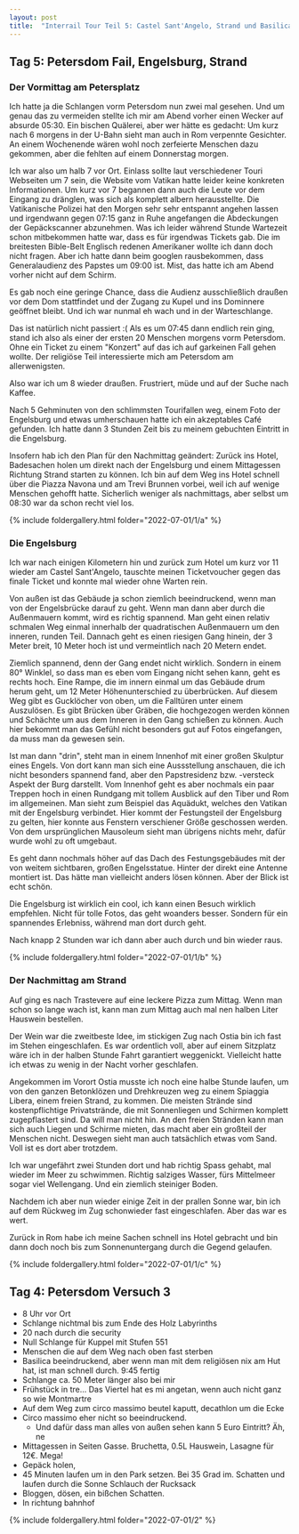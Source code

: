 ```yaml
---
layout: post
title:  "Interrail Tour Teil 5: Castel Sant'Angelo, Strand und Basilica Sancti Petri in Vaticano"
---
```


## Tag 5: Petersdom Fail, Engelsburg, Strand
### Der Vormittag am Petersplatz
Ich hatte ja die Schlangen vorm Petersdom nun zwei mal gesehen. Und um genau das zu vermeiden stellte ich mir am Abend vorher einen Wecker auf absurde 05:30.
Ein bischen Quälerei, aber wer hätte es gedacht: Um kurz nach 6 morgens in der U-Bahn sieht man auch in Rom verpennte Gesichter.
An einem Wochenende wären wohl noch zerfeierte Menschen dazu gekommen, aber die fehlten auf einem Donnerstag morgen.

Ich war also um halb 7 vor Ort.
Einlass sollte laut verschiedener Touri Webseiten um 7 sein, die Website vom Vatikan hatte leider keine konkreten Informationen.
Um kurz vor 7 begannen dann auch die Leute vor dem Eingang zu dränglen, was sich als komplett albern herausstellte.
Die Vatikanische Polizei hat den Morgen sehr sehr entspannt angehen lassen und irgendwann gegen 07:15 ganz in Ruhe angefangen die Abdeckungen der Gepäckscanner abzunehmen.
Was ich leider während Stunde Wartezeit schon mitbekommen hatte war, dass es für irgendwas Tickets gab. 
Die im breitesten Bible-Belt Englisch redenen Amerikaner wollte ich dann doch nicht fragen.
Aber ich hatte dann beim googlen rausbekommen, dass Generalaudienz des Papstes um 09:00 ist.
Mist, das hatte ich am Abend vorher nicht auf dem Schirm.

Es gab noch eine geringe Chance, dass die Audienz ausschließlich draußen vor dem Dom stattfindet und der Zugang zu Kupel und ins Dominnere geöffnet bleibt.
Und ich war nunmal eh wach und in der Warteschlange.

Das ist natürlich nicht passiert :(
Als es um 07:45 dann endlich rein ging, stand ich also als einer der ersten 20 Menschen morgens vorm Petersdom.
Ohne ein Ticket zu einem "Konzert" auf das ich auf garkeinen Fall gehen wollte.
Der religiöse Teil interessierte mich am Petersdom am allerwenigsten.

Also war ich um 8 wieder draußen. Frustriert, müde und auf der Suche nach Kaffee.

Nach 5 Gehminuten von den schlimmsten Tourifallen weg, einem Foto der Engelsburg und etwas umherschauen hatte ich ein akzeptables Café gefunden.
Ich hatte dann 3 Stunden Zeit bis zu meinem gebuchten Eintritt in die Engelsburg.

Insofern hab ich den Plan für den Nachmittag geändert:
Zurück ins Hotel, Badesachen holen um direkt nach der Engelsburg und einem Mittagessen Richtung Strand starten zu können.
Ich bin auf dem Weg ins Hotel schnell über die Piazza Navona und am Trevi Brunnen vorbei, weil ich auf wenige Menschen gehofft hatte.
Sicherlich weniger als nachmittags, aber selbst um 08:30 war da schon recht viel los.

{% include foldergallery.html folder="2022-07-01/1/a" %}

### Die Engelsburg
Ich war nach einigen Kilometern hin und zurück zum Hotel um kurz vor 11 wieder am Castel Sant'Angelo, tauschte meinen Ticketvoucher gegen das finale Ticket und konnte mal wieder ohne Warten rein.

Von außen ist das Gebäude ja schon ziemlich beeindruckend, wenn man von der Engelsbrücke darauf zu geht.
Wenn man dann aber durch die Außenmauern kommt, wird es richtig spannend.
Man geht einen relativ schmalen Weg einmal innerhalb der quadratischen Außenmauern um den inneren, runden Teil.
Dannach geht es einen riesigen Gang hinein, der 3 Meter breit, 10 Meter hoch ist und vermeintlich nach 20 Metern endet.

Ziemlich spannend, denn der Gang endet nicht wirklich. Sondern in einem 80° Winklel, so dass man es eben vom Eingang nicht sehen kann, geht es rechts hoch.
Eine Rampe, die im innern einmal um das Gebäude drum herum geht, um 12 Meter Höhenunterschied zu überbrücken. 
Auf diesem Weg gibt es Gucklöcher von oben, um die Falltüren unter einem Auszulösen.
Es gibt Brücken über Gräben, die hochgezogen werden können und Schächte um aus dem Inneren in den Gang schießen zu können.
Auch hier bekommt man das Gefühl nicht besonders gut auf Fotos eingefangen, da muss man da gewesen sein.

Ist man dann "drin", steht man in einem Innenhof mit einer großen Skulptur eines Engels.
Von dort kann man sich eine Aussstellung anschauen, die ich nicht besonders spannend fand, aber den Papstresidenz bzw. -versteck Aspekt der Burg darstellt.
Vom Innenhof geht es aber nochmals ein paar Treppen hoch in einen Rundgang mit tollem Ausblick auf den Tiber und Rom im allgemeinen. 
Man sieht zum Beispiel das Aquädukt, welches den Vatikan mit der Engelsburg verbindet.
Hier kommt der Festungsteil der Engelsburg zu gelten, hier konnte aus Fenstern verschiener Größe geschossen werden.
Von dem ursprünglichen Mausoleum sieht man übrigens nichts mehr, dafür wurde wohl zu oft umgebaut.

Es geht dann nochmals höher auf das Dach des Festungsgebäudes mit der von weitem sichtbaren, großen Engelsstatue.
Hinter der direkt eine Antenne montiert ist.
Das hätte man vielleicht anders lösen können.
Aber der Blick ist echt schön.

Die Engelsburg ist wirklich ein cool, ich kann einen Besuch wirklich empfehlen.
Nicht für tolle Fotos, das geht woanders besser.
Sondern für ein spannendes Erlebniss, während man dort durch geht.

Nach knapp 2 Stunden war ich dann aber auch durch und bin wieder raus.

{% include foldergallery.html folder="2022-07-01/1/b" %}

### Der Nachmittag am Strand
Auf ging es nach Trastevere auf eine leckere Pizza zum Mittag.
Wenn man schon so lange wach ist, kann man zum Mittag auch mal nen halben Liter Hauswein bestellen. 

Der Wein war die zweitbeste Idee, im stickigen Zug nach Ostia bin ich fast im Stehen eingeschlafen.
Es war ordentlich voll, aber auf einem Sitzplatz wäre ich in der halben Stunde Fahrt garantiert weggenickt.
Vielleicht hatte ich etwas zu wenig in der Nacht vorher geschlafen.

Angekommen im Vorort Ostia musste ich noch eine halbe Stunde laufen, um von den ganzen Betonklözen und Drehkreuzen weg zu einem Spiaggia Libera, einem freien Strand, zu kommen.
Die meisten Strände sind kostenpflichtige Privatstrände, die mit Sonnenliegen und Schirmen komplett zugepflastert sind.
Da will man nicht hin.
An den freien Stränden kann man sich auch Liegen und Schirme mieten, das macht aber ein großteil der Menschen nicht.
Deswegen sieht man auch tatsächlich etwas vom Sand.
Voll ist es dort aber trotzdem.

Ich war ungefährt zwei Stunden dort und hab richtig Spass gehabt, mal wieder im Meer zu schwimmen.
Richtig salziges Wasser, fürs Mittelmeer sogar viel Wellengang.
Und ein ziemlich steiniger Boden.

Nachdem ich aber nun wieder einige Zeit in der prallen Sonne war, bin ich auf dem Rückweg im Zug schonwieder fast eingeschlafen.
Aber das war es wert.

Zurück in Rom habe ich meine Sachen schnell ins Hotel gebracht und bin dann doch noch bis zum Sonnenuntergang durch die Gegend gelaufen.

{% include foldergallery.html folder="2022-07-01/1/c" %}

## Tag 4: Petersdom Versuch 3 
* 8 Uhr vor Ort 
* Schlange nichtmal bis zum Ende des Holz Labyrinths
* 20 nach durch die security
* Null Schlange für Kuppel mit Stufen 551
* Menschen die auf dem Weg nach oben fast sterben 
* Basilica beeindruckend, aber wenn man mit dem religiösen nix am Hut hat, ist man schnell durch. 9:45 fertig 
* Schlange ca. 50 Meter länger also bei mir 
* Frühstück in tre... Das Viertel hat es mi angetan, wenn auch nicht ganz so wie Montmartre 
* Auf dem Weg zum circo massimo beutel kaputt, decathlon um die Ecke 
* Circo massimo eher nicht so beeindruckend.
  * Und dafür dass man alles von außen sehen kann 5 Euro Eintritt? Äh, ne
* Mittagessen in Seiten Gasse. Bruchetta, 0.5L Hauswein, Lasagne für 12€. Mega!
* Gepäck holen,
* 45 Minuten laufen um in den Park setzen. Bei 35 Grad im. Schatten und laufen durch die Sonne Schlauch der Rucksack 
* Bloggen, dösen, ein bißchen Schatten. 
* In richtung bahnhof

{% include foldergallery.html folder="2022-07-01/2" %}
